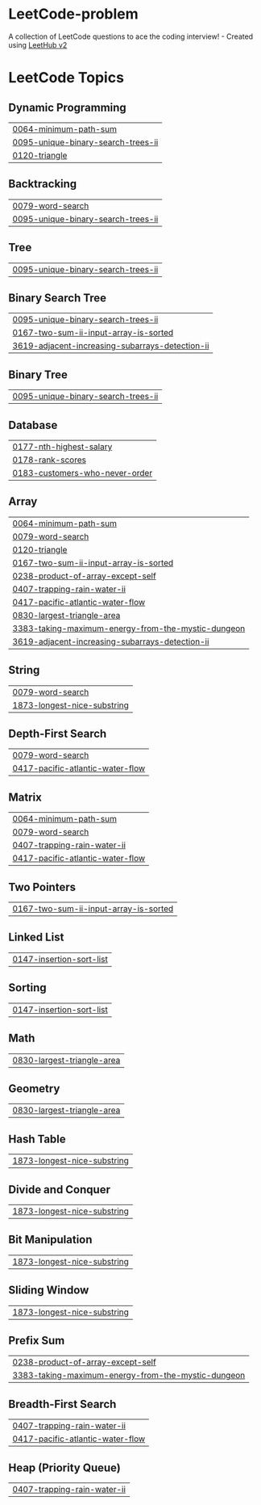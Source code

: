 # LeetCode-problem
A collection of LeetCode questions to ace the coding interview! - Created using [LeetHub v2](https://github.com/arunbhardwaj/LeetHub-2.0)

<!---LeetCode Topics Start-->
# LeetCode Topics
## Dynamic Programming
|  |
| ------- |
| [0064-minimum-path-sum](https://github.com/akash15072004/LeetCode-problem/tree/master/0064-minimum-path-sum) |
| [0095-unique-binary-search-trees-ii](https://github.com/akash15072004/LeetCode-problem/tree/master/0095-unique-binary-search-trees-ii) |
| [0120-triangle](https://github.com/akash15072004/LeetCode-problem/tree/master/0120-triangle) |
## Backtracking
|  |
| ------- |
| [0079-word-search](https://github.com/akash15072004/LeetCode-problem/tree/master/0079-word-search) |
| [0095-unique-binary-search-trees-ii](https://github.com/akash15072004/LeetCode-problem/tree/master/0095-unique-binary-search-trees-ii) |
## Tree
|  |
| ------- |
| [0095-unique-binary-search-trees-ii](https://github.com/akash15072004/LeetCode-problem/tree/master/0095-unique-binary-search-trees-ii) |
## Binary Search Tree
|  |
| ------- |
| [0095-unique-binary-search-trees-ii](https://github.com/akash15072004/LeetCode-problem/tree/master/0095-unique-binary-search-trees-ii) |
| [0167-two-sum-ii-input-array-is-sorted](https://github.com/akash15072004/LeetCode-problem/tree/master/0167-two-sum-ii-input-array-is-sorted) |
| [3619-adjacent-increasing-subarrays-detection-ii](https://github.com/akash15072004/LeetCode-problem/tree/master/3619-adjacent-increasing-subarrays-detection-ii) |
## Binary Tree
|  |
| ------- |
| [0095-unique-binary-search-trees-ii](https://github.com/akash15072004/LeetCode-problem/tree/master/0095-unique-binary-search-trees-ii) |
## Database
|  |
| ------- |
| [0177-nth-highest-salary](https://github.com/akash15072004/LeetCode-problem/tree/master/0177-nth-highest-salary) |
| [0178-rank-scores](https://github.com/akash15072004/LeetCode-problem/tree/master/0178-rank-scores) |
| [0183-customers-who-never-order](https://github.com/akash15072004/LeetCode-problem/tree/master/0183-customers-who-never-order) |
## Array
|  |
| ------- |
| [0064-minimum-path-sum](https://github.com/akash15072004/LeetCode-problem/tree/master/0064-minimum-path-sum) |
| [0079-word-search](https://github.com/akash15072004/LeetCode-problem/tree/master/0079-word-search) |
| [0120-triangle](https://github.com/akash15072004/LeetCode-problem/tree/master/0120-triangle) |
| [0167-two-sum-ii-input-array-is-sorted](https://github.com/akash15072004/LeetCode-problem/tree/master/0167-two-sum-ii-input-array-is-sorted) |
| [0238-product-of-array-except-self](https://github.com/akash15072004/LeetCode-problem/tree/master/0238-product-of-array-except-self) |
| [0407-trapping-rain-water-ii](https://github.com/akash15072004/LeetCode-problem/tree/master/0407-trapping-rain-water-ii) |
| [0417-pacific-atlantic-water-flow](https://github.com/akash15072004/LeetCode-problem/tree/master/0417-pacific-atlantic-water-flow) |
| [0830-largest-triangle-area](https://github.com/akash15072004/LeetCode-problem/tree/master/0830-largest-triangle-area) |
| [3383-taking-maximum-energy-from-the-mystic-dungeon](https://github.com/akash15072004/LeetCode-problem/tree/master/3383-taking-maximum-energy-from-the-mystic-dungeon) |
| [3619-adjacent-increasing-subarrays-detection-ii](https://github.com/akash15072004/LeetCode-problem/tree/master/3619-adjacent-increasing-subarrays-detection-ii) |
## String
|  |
| ------- |
| [0079-word-search](https://github.com/akash15072004/LeetCode-problem/tree/master/0079-word-search) |
| [1873-longest-nice-substring](https://github.com/akash15072004/LeetCode-problem/tree/master/1873-longest-nice-substring) |
## Depth-First Search
|  |
| ------- |
| [0079-word-search](https://github.com/akash15072004/LeetCode-problem/tree/master/0079-word-search) |
| [0417-pacific-atlantic-water-flow](https://github.com/akash15072004/LeetCode-problem/tree/master/0417-pacific-atlantic-water-flow) |
## Matrix
|  |
| ------- |
| [0064-minimum-path-sum](https://github.com/akash15072004/LeetCode-problem/tree/master/0064-minimum-path-sum) |
| [0079-word-search](https://github.com/akash15072004/LeetCode-problem/tree/master/0079-word-search) |
| [0407-trapping-rain-water-ii](https://github.com/akash15072004/LeetCode-problem/tree/master/0407-trapping-rain-water-ii) |
| [0417-pacific-atlantic-water-flow](https://github.com/akash15072004/LeetCode-problem/tree/master/0417-pacific-atlantic-water-flow) |
## Two Pointers
|  |
| ------- |
| [0167-two-sum-ii-input-array-is-sorted](https://github.com/akash15072004/LeetCode-problem/tree/master/0167-two-sum-ii-input-array-is-sorted) |
## Linked List
|  |
| ------- |
| [0147-insertion-sort-list](https://github.com/akash15072004/LeetCode-problem/tree/master/0147-insertion-sort-list) |
## Sorting
|  |
| ------- |
| [0147-insertion-sort-list](https://github.com/akash15072004/LeetCode-problem/tree/master/0147-insertion-sort-list) |
## Math
|  |
| ------- |
| [0830-largest-triangle-area](https://github.com/akash15072004/LeetCode-problem/tree/master/0830-largest-triangle-area) |
## Geometry
|  |
| ------- |
| [0830-largest-triangle-area](https://github.com/akash15072004/LeetCode-problem/tree/master/0830-largest-triangle-area) |
## Hash Table
|  |
| ------- |
| [1873-longest-nice-substring](https://github.com/akash15072004/LeetCode-problem/tree/master/1873-longest-nice-substring) |
## Divide and Conquer
|  |
| ------- |
| [1873-longest-nice-substring](https://github.com/akash15072004/LeetCode-problem/tree/master/1873-longest-nice-substring) |
## Bit Manipulation
|  |
| ------- |
| [1873-longest-nice-substring](https://github.com/akash15072004/LeetCode-problem/tree/master/1873-longest-nice-substring) |
## Sliding Window
|  |
| ------- |
| [1873-longest-nice-substring](https://github.com/akash15072004/LeetCode-problem/tree/master/1873-longest-nice-substring) |
## Prefix Sum
|  |
| ------- |
| [0238-product-of-array-except-self](https://github.com/akash15072004/LeetCode-problem/tree/master/0238-product-of-array-except-self) |
| [3383-taking-maximum-energy-from-the-mystic-dungeon](https://github.com/akash15072004/LeetCode-problem/tree/master/3383-taking-maximum-energy-from-the-mystic-dungeon) |
## Breadth-First Search
|  |
| ------- |
| [0407-trapping-rain-water-ii](https://github.com/akash15072004/LeetCode-problem/tree/master/0407-trapping-rain-water-ii) |
| [0417-pacific-atlantic-water-flow](https://github.com/akash15072004/LeetCode-problem/tree/master/0417-pacific-atlantic-water-flow) |
## Heap (Priority Queue)
|  |
| ------- |
| [0407-trapping-rain-water-ii](https://github.com/akash15072004/LeetCode-problem/tree/master/0407-trapping-rain-water-ii) |
<!---LeetCode Topics End-->